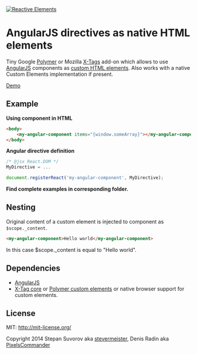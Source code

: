 <a href="http://pixelscommander.com/polygon/angular-elements/demo/#.U0LMA62Sy7o">
    <img alt="Reactive Elements" src="http://pixelscommander.com/polygon/angular-elements/assets/angular-elements-logo-small.png"/>
</a>

AngularJS directives as native HTML elements
===========================================

Tiny Google [Polymer](http://polymer-project.org) or Mozilla [X-Tags](http://www.x-tags.org/) add-on which allows to use [AngularJS](https://github.com/angular/angular.js) components as [custom HTML elements](http://w3c.github.io/webcomponents/spec/custom/). Also works with a native Custom Elements implementation if present.

[Demo](http://pixelscommander.com/polygon/angular-elements/demo/)

Example
-------

**Using component in HTML**

```html
<body>
	<my-angular-component items="{window.someArray}"></my-angular-component>
</body>
```

**Angular directive definition**
```js
/* @jsx React.DOM */
MyDirective = ...

document.registerReact('my-angular-component', MyDirective);
```

**Find complete examples in corresponding folder.**

Nesting
-------

Original content of a custom element is injected to component as ```$scope._content```.

```html
<my-angular-component>Hello world</my-angular-component>
```

In this case $scope._content is equal to "Hello world".


Dependencies
------------

- [AngularJS](https://github.com/angular/angular.js)
- [X-Tag core](https://github.com/x-tag/core) or [Polymer custom elements](https://github.com/Polymer/CustomElements) or native browser support for custom elements.

License
-------

MIT: http://mit-license.org/

Copyright 2014 Stepan Suvorov aka [stevermeister](http://github.com/stevermeister), Denis Radin aka [PixelsCommander](http://pixelscommander.com)

